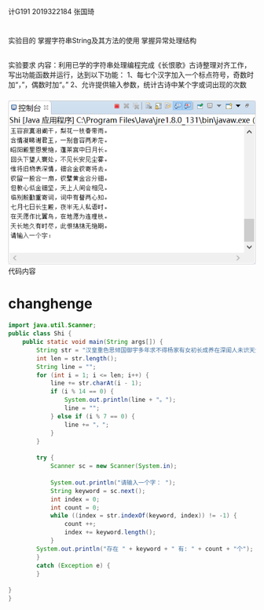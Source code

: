 计G191 2019322184 张国琦
#
实验目的
掌握字符串String及其方法的使用
掌握异常处理结构
##
实验要求
内容：利用已学的字符串处理编程完成《长恨歌》古诗整理对齐工作，写出功能函数并运行，达到以下功能：
1、每七个汉字加入一个标点符号，奇数时加“，”，偶数时加“。”
2、允许提供输入参数，统计古诗中某个字或词出现的次数
###
![image](https://github.com/xianyuforme/changhenge/blob/master/pic/b2baad94822c8710b36e467995532ae.png)
代码内容
####
# changhenge
``` JAVA
import java.util.Scanner;
public class Shi {
    public static void main(String args[]) {
		String str = "汉皇重色思倾国御宇多年求不得杨家有女初长成养在深闺人未识天生丽质难自弃一朝选在君王侧回眸一笑百媚生六宫粉黛无颜色春寒赐浴华清池温泉水滑洗凝脂侍儿扶起娇无力始是新承恩泽时云鬓花颜金步摇芙蓉帐暖度春宵春宵苦短日高起从此君王不早朝承欢侍宴无闲暇春从春游夜专夜后宫佳丽三千人三千宠爱在一身金屋妆成娇侍夜玉楼宴罢醉和春姊妹弟兄皆列土可怜光彩生门户遂令天下父母心不重生男重生女骊宫高处入青云仙乐风飘处处闻缓歌慢舞凝丝竹尽日君王看不足渔阳鼙鼓动地来惊破霓裳羽衣曲九重城阙烟尘生千乘万骑西南行翠华摇摇行复止西出都门百余里六军不发无奈何宛转蛾眉马前死花钿委地无人收翠翘金雀玉搔头君王掩面救不得回看血泪相和流黄埃散漫风萧索云栈萦纡登剑阁峨嵋山下少人行旌旗无光日色薄蜀江水碧蜀山青圣主朝朝暮暮情行宫见月伤心色夜雨闻铃肠断声天旋地转回龙驭到此踌躇不能去马嵬坡下泥土中不见玉颜空死处君臣相顾尽沾衣东望都门信马归归来池苑皆依旧太液芙蓉未央柳芙蓉如面柳如眉对此如何不泪垂春风桃李花开夜秋雨梧桐叶落时西宫南苑多秋草落叶满阶红不扫梨园弟子白发新椒房阿监青娥老夕殿萤飞思悄然孤灯挑尽未成眠迟迟钟鼓初长夜耿耿星河欲曙天鸳鸯瓦冷霜华重翡翠衾寒谁与共悠悠生死别经年魂魄不曾来入梦临邛道士鸿都客能以精诚致魂魄为感君王辗转思遂教方士殷勤觅排空驭气奔如电升天入地求之遍上穷碧落下黄泉两处茫茫皆不见忽闻海上有仙山山在虚无缥渺间楼阁玲珑五云起其中绰约多仙子中有一人字太真雪肤花貌参差是金阙西厢叩玉扃转教小玉报双成闻道汉家天子使九华帐里梦魂惊揽衣推枕起徘徊珠箔银屏迤逦开云鬓半偏新睡觉花冠不整下堂来风吹仙袂飘飖举犹似霓裳羽衣舞玉容寂寞泪阑干梨花一枝春带雨含情凝睇谢君王一别音容两渺茫昭阳殿里恩爱绝蓬莱宫中日月长回头下望人寰处不见长安见尘雾惟将旧物表深情钿合金钗寄将去钗留一股合一扇钗擘黄金合分钿但教心似金钿坚天上人间会相见临别殷勤重寄词词中有誓两心知七月七日长生殿夜半无人私语时在天愿作比翼鸟在地愿为连理枝天长地久有时尽此恨绵绵无绝期";
		int len = str.length();
		String line = "";
		for (int i = 1; i <= len; i++) {
			line += str.charAt(i - 1);
			if (i % 14 == 0) {
				System.out.println(line + "。");
				line = "";
			} else if (i % 7 == 0) {
				line += "，";
			}
		}

		try {
			Scanner sc = new Scanner(System.in);
			
			System.out.println("请输入一个字： ");
			String keyword = sc.next();
			int index = 0;
			int count = 0;
			while ((index = str.indexOf(keyword, index)) != -1) {
				count ++;
				index += keyword.length();
			}
		System.out.println("存在 " + keyword + " 有: " + count + "个");
		} 
		catch (Exception e) {
		}

} 
}
